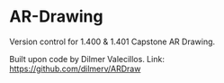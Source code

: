 # AR-Drawing
Version control for 1.400 & 1.401 Capstone AR Drawing.

Built upon code by Dilmer Valecillos. Link: https://github.com/dilmerv/ARDraw
